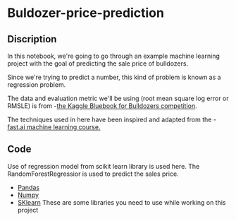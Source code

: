 # Buldozer-price-prediction
## Discription 
In this notebook, we're going to go through an example machine learning project with the goal of predicting the sale price of bulldozers.

Since we're trying to predict a number, this kind of problem is known as a regression problem.

The data and evaluation metric we'll be using (root mean square log error or RMSLE) is from -[the Kaggle Bluebook for Bulldozers competition](https://www.kaggle.com/c/bluebook-for-bulldozers/overview).

The techniques used in here have been inspired and adapted from the -[fast.ai machine learning course.](https://course18.fast.ai/ml)
## Code 
Use of regression model from scikit learn library is used here. The RandomForestRegressior is used to predict the sales price.
- [Pandas](https://pandas.pydata.org/)
- [Numpy](https://numpy.org/)
- [SKlearn](https://scikit-learn.org/stable/)
These are some libraries you need to use while working on this project
